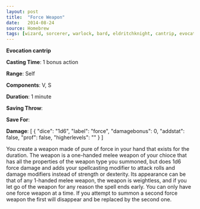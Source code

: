 ```yaml
---
layout: post
title:  "Force Weapon"
date:   2014-08-24
source: Homebrew
tags: [wizard, sorcerer, warlock, bard, eldritchknight, cantrip, evocation]
---
```


**Evocation cantrip**

**Casting Time**: 1 bonus action

**Range**: Self

**Components**: V, S

**Duration**: 1 minute

**Saving Throw**:

**Save For**:

**Damage**: [ { "dice": "1d6", "label": "force", "damagebonus": 0, "addstat": false, "prof": false, "higherlevels": "" } ]

You create a weapon made of pure of force in your hand that exists for the duration. The weapon is a one-handed melee weapon of your chioce that has all the properties of the weapon type you summoned, but does 1d6 force damage and adds your spellcasting modifier to attack rolls and damage modifiers instead of strength or dexterity. Its appearance can be that of any 1-handed melee weapon, the weapon is weightless, and if you let go of the weapon for any reason the spell ends early. You can only have one force weapon at a time. If you attempt to summon a second force weapon the first will disappear and be replaced by the second one.